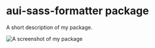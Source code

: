 # aui-sass-formatter package

A short description of my package.

![A screenshot of my package](https://f.cloud.github.com/assets/69169/2290250/c35d867a-a017-11e3-86be-cd7c5bf3ff9b.gif)
